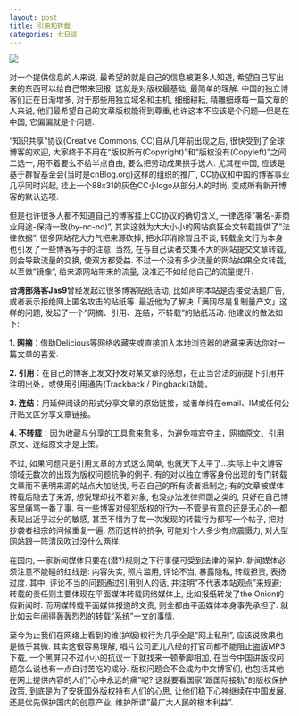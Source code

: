 ```yaml
---
layout: post
title: 引用和转载
categories: 七日谈
---
```

![](https://ws1.sinaimg.cn/large/4b91f9d5gy1fvlzei9om2j20zk0nqe81.jpg)

对一个提供信息的人来说,  最希望的就是自己的信息被更多人知道, 希望自己写出来的东西可以给自己带来回报. 这就是对版权最基础, 最简单的理解. 中国的独立博客们正在日渐增多, 对于那些用独立域名和主机, 细细耕耘, 精雕细琢每一篇文章的人来说, 他们最希望自己的文章版权能得到尊重,也许这本不应该是个问题—但是在中国, 它偏偏就是个问题.

“知识共享”协议(Creative Commons, CC)自从几年前出现之后, 很快受到了全球博客的欢迎, 大家终于不用在“版权所有(Copyright)”和“版权没有(Copyleft)”之间二选一, 用不着要么不给半点自由, 要么把劳动成果拱手送人.  尤其在中国, 应该是基于群智基金会(当时是cnBlog.org)这样的组织的推广, CC协议和中国的博客事业几乎同时兴起, 挂上一个88x31的灰色CC小logo从部分人的时尚, 变成所有新开博客的默认选项. 

但是也许很多人都不知道自己的博客挂上CC协议的确切含义, 一律选择”署名\-非商业用途\-保持一致(by\-nc\-nd)”, 其实这就为大大小小的网站疯狂全文转载提供了”法律依据”. 很多网站花大力气把来源砍掉, 把水印消除暂且不谈, 转载全文行为本身也引发了一些博客写手的注意. 当然, 在与自己读者交集不大的网站提交文章转载, 则会导致流量的交换, 使双方都受益. 不过一个没有多少流量的网站如果全文转载, 以至做”镜像”, 给来源网站带来的流量, 没准还不如给他自己的流量提升. 

**台湾部落客Jas9**曾经发起过很多博客贴纸活动, 比如声明本站是否接受话题广告, 或者表示拒绝网上匿名攻击的贴纸等. 最近他为了解决「满网尽是复制量产文」这样的问题, 发起了一个”网摘、引用、连结，不转载”的贴纸活动. 他建议的做法如下:

**1\. 网摘**：借助Delicious等网络收藏夹或直接加入本地浏览器的收藏来表达你对一篇文章的喜爱. 

**2\. 引用**：在自己的博客上发文抒发对某文章的感想，在正当合法的前提下引用并注明出处，或使用引用通告(Trackback / Pingback)功能。

**3\. 连结**：用延伸阅读的形式分享文章的原始链接，或者单纯在email、IM或任何公开贴文区分享文章链接。

**4\. 不转载**：因为收藏与分享的工具愈来愈多，为避免喧宾夺主，网摘原文、引用原文、连结原文才是上策。

不过, 如果问题只是引用文章的方式这么简单, 也就天下太平了…实际上中文博客领域无数次的出现为版权问题抗争的例子. 有的对以独立博客身份出现的专门转载文章而不表明来源的站点大加挞伐, 号召自己的所有读者抵制之; 有的文章被媒体转载后隐去了来源, 想说理却找不着对象,  也没办法发律师函之类的, 只好在自己博客里痛骂一番了事. 有一些博客对侵犯版权的行为—不管是有意的还是无心的—都表现出近乎过分的敏感, 甚至不惜为了每一次发现的转载行为都写一个帖子, 把对抄袭者祖宗的问候重复一遍. 然而这样的抗争, 可能对个人多少有点震慑力, 对大型网站跟一阵清风吹过没什么两样.

在国内, 一家新闻媒体只要在(潜?)规则之下行事便可受到法律的保护. 新闻媒体必须注意不能碰的红线是: 内容失实, 照片滥用, 评论不当, 暴露隐私, 转载担责, 表扬过度. 其中, 评论不当的问题通过引用别人的话, 并注明”不代表本站观点”来规避; 转载的责任则主要体现在平面媒体转载网络媒体上, 比如报纸转发了the Onion的假新闻时. 而网媒转载平面媒体报道的文责, 则全都由平面媒体本身事先承担了. 就比如去年闹得轰轰烈烈的转载”系统”一文的事情.

至今为止我们在网络上看到的维(护版)权行为几乎全是”网上私刑”, 应该说效果也是微乎其微. 其实这很容易理解, 唱片公司正儿八经的打官司都不能阻止盗版MP3下载,  一个黑屏只不过小小的抗议一下就找来一顿拳脚相加, 在当今中国讲版权问题怎么说也有一点自讨苦吃的成分. 版权问题会不会成为中文博客们, 也包括其他在网上提供内容的人们”心中永远的痛”呢? 这就要看国家”跟国际接轨”的版权保护政策, 到底是为了安抚国外版权持有人们的心思, 让他们稳下心神继续在中国发展, 还是优先保护国内的创意产业, 维护所谓”最广大人民的根本利益”.